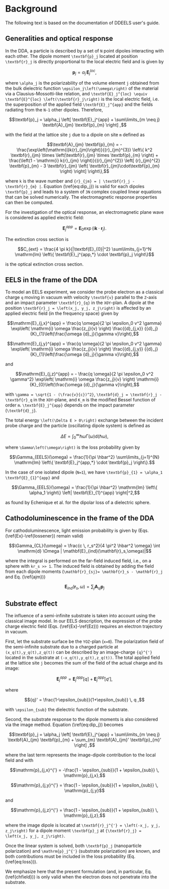 # Background

The following text is based on the documentation of DDEELS user's guide.

## Generalities and optical response

In the DDA, a particle is described by a set of ``N`` point dipoles interacting with each other. The dipole moment ``\textbf{p}_j`` located at position ``\textbf{r}_j`` is directly proportional to the local
electric field and is given by

```math
\textbf{p}_j = \alpha_j \, \textbf{E}_j^{loc} ,
```

where ``\alpha_j`` is the polarizability of the volume element ``j`` obtained from the bulk dielectric function ``\epsilon_j\left(\omega\right)`` of the material via a Clausius-Mossotti-like relation, and ``\textbf{E}_j^{loc} \equiv \textbf{E}^{loc} \left(\textbf{r}_j\right)`` is the local electric field, i.e. the superposition of the applied field ``\textbf{E}_j^{app}`` and the fields radiating from the ``N-1`` other dipoles. Therefore,

```math
\textbf{p}_j = \alpha_j \left[ \textbf{E}_j^{app} + \sum\limits_{m \neq j} \textbf{A}_{jm} \textbf{p}_{m} \right] ,
```

with the field at the lattice site ``j`` due to a dipole on site ``m`` defined as

```math
\textbf{A}_{jm} \textbf{p}_{m} = -\frac{\exp\left(\mathrm{i}k{r}_{jm}\right)}{{r}_{jm}^{3}} \left\{
    k^2 \textbf{r}_{jm}	\times \left(\textbf{r}_{jm} \times \textbf{p}_{m} \right) +
    \frac{\left(1 - \mathrm{i} k{r}_{jm} \right)}{{r}_{jm}^{2}} \left[
        {r}_{jm}^{2} \textbf{p}_{m} - 3 \textbf{r}_{jm} \left(
            \textbf{r}_{jm}\cdot\textbf{p}_{m}
        \right)
    \right]
\right\},
```

where ``k`` is the wave number and ``{r}_{jm} = | \textbf{r}_j - \textbf{r}_{m} |``. Equation (\ref{eq:dip_j}) is valid for each dipoles ``\textbf{p}_j`` and leads to a system of ``3N`` complex coupled linear equations that can be solved numerically. The electromagnetic response properties can then be computed.

For the investigation of the optical response, an electromagnetic plane wave is considered as applied electric field:

```math
\textbf{E}_j^{app} = \textbf{E}_0 \exp\left( \mathrm{i} \textbf{k} \cdot \textbf{r}_j \right).
```

The extinction cross section is

```math
C_{ext} = \frac{4 \pi k}{|\textbf{E}_{0}|^2} \sum\limits_{j=1}^N \mathrm{Im} \left\{ \textbf{E}_j^{app,*} \cdot \textbf{p}_j \right\}
```

is the optical extinction cross section.


## EELS in the frame of the DDA

To model an EELS experiment, we consider the probe electron as a classical charge ``q`` moving in vacuum with velocity ``\textbf{v}`` parallel to the ``Z``-axis and an impact parameter ``\textbf{r}_{q}`` in the ``XOY``-plan. A dipole at the position ``\textbf{r}_j = \left(x_j, y_j, z_j\right)`` is affected by an applied electric field (in the frequency space) given by

```math
\mathrm{E}_{j,x}^{app} = \frac{q \omega}{2 \pi \epsilon_0 v^2 \gamma}
    \exp\left( \mathrm{i} \omega \frac{z_j}{v} \right)
    \frac{{d}_{j,x}} {{d}_j} {K}_{1}\left(\frac{\omega {d}_j}{\gamma v}\right),
```
```math
\mathrm{E}_{j,y}^{app} = \frac{q \omega}{2 \pi \epsilon_0 v^2 \gamma}
    \exp\left( \mathrm{i} \omega \frac{z_j}{v} \right)
    \frac{{d}_{j,y}} {{d}_j} {K}_{1}\left(\frac{\omega {d}_j}{\gamma v}\right),
```
and
```math
\mathrm{E}_{j,z}^{app} = - \frac{q \omega}{2 \pi \epsilon_0 v^2 \gamma^2}
    \exp\left( \mathrm{i} \omega \frac{z_j}{v} \right)
    \mathrm{i}{K}_{0}\left(\frac{\omega {d}_j}{\gamma v}\right),
```

with ``\gamma = \sqrt{1 - (\frac{v}{c})^2}``, ``\textbf{d}_j = \textbf{r}_j - \textbf{r}_q`` in the ``XOY``-plane, and ``K_m`` is the modified Bessel function of order ``m``. ``\textbf{E}_j^{app}`` depends on the impact parameter (``\textbf{d}_j``).

The total energy ``\left(\Delta E > 0\right)`` exchange between the incident probe charge and the particle (oscillating dipole system) is defined as

```math
\Delta E = \int_0^\infty \hbar \omega \Gamma(\omega) \mathrm{d} (\hbar \omega),
```

where ``\Gamma\left(\omega\right)`` is the loss probability given by

```math
\Gamma_{EELS}(\omega) = \frac{1}{\pi \hbar^2} \sum\limits_{j=1}^{N} \mathrm{Im} \left\{ \textbf{E}_j^{app,*} \cdot \textbf{p}_j \right\}.
```

In the case of one isolated dipole (``N=1``), we have ``\textbf{p}_{1} = \alpha_1 \textbf{E}_{1}^{app}`` and

```math
\Gamma_{EELS}(\omega) = \frac{1}{\pi \hbar^2} \mathrm{Im} \left\{ \alpha_1 \right\} \left| \textbf{E}_{1}^{app} \right|^2,
```

as found by Echenique et al. for the dipolar loss of a dielectric sphere.


## Cathodoluminescence in the frame of the DDA

For cathodoluminescence, light emission probability is given by (Eqs. (\ref{Ex}-\ref{lossener}) remain valid)

```math
\Gamma_{CL}(\omega) = \frac{c \, r_s^2}{4 \pi^2 \hbar^2 \omega} \int \mathrm{d} \Omega | \mathbf{E}_{ind}(\mathbf{r}_s,\omega)|
```

where the integral is performed on the far-field induced field, i.e., on a sphere with ``kr_s >> 1``. The induced field is obtained by adding the field from each dipole moments (``\mathbf{r}_{sj}= \mathbf{r}_s - \mathbf{r}_j`` and Eq. (\ref{ajm}))

```math
\mathbf{E}_{ind}(\mathbf{r}_s,\omega)=\sum_j \mathbf{A}_{sj} \mathbf{p}_j
```


## Substrate effect

The influence of a semi-infinite substrate is taken into account using the classical image model. In our EELS description, the expression of the probe charge electric field (Eqs. (\ref{Ex}-\ref{Ez})) requires an electron trajectory in vacuum.

First, let the substrate surface be the ``YOZ``-plan (``x=0``). The polarization field of the semi-infinite substrate due to a charged particle at ``(x_q(t),y_q(t),z_q(t))`` can be described by an image-charge ``{q}^{'}`` located in the substrate at ``(-x_q(t),y_q(t),z_q(t))``. The total applied field at the lattice site ``j`` becomes the sum of the field of the actual charge and its image:

```math
\textbf{E}_j^{app} = \textbf{E}_j^{app}[q] + \textbf{E}_j^{app}[q'] ,
```

where

```math
{q}' = \frac{1-\epsilon_{sub}}{1+\epsilon_{sub}} \, q ,
```

with ``\epsilon_{sub}`` the dielectric function of the substrate.

Second, the substrate response to the dipole moments is also considered via the image method. Equation (\ref{eq:dip_j}) becomes

```math
\textbf{p}_j = \alpha_j \left[ \textbf{E}_j^{app} + \sum\limits_{m \neq j} \textbf{A}_{jm} \textbf{p}_{m} + \sum_{m} \textbf{A}_{jm}' \textbf{p}_{m}' \right] ,
```

where the last term represents the image-dipole contribution to the local field and with

```math
\mathrm{p}_{j,x}^{'} = -\frac{1 - \epsilon_{sub}}{1 + \epsilon_{sub}} \, \mathrm{p}_{j,x},
```
```math
\mathrm{p}_{j,y}^{'} =  \frac{1 - \epsilon_{sub}}{1 + \epsilon_{sub}} \, \mathrm{p}_{j,y}
```
and
```math
\mathrm{p}_{j,z}^{'} =  \frac{1 - \epsilon_{sub}}{1 + \epsilon_{sub}} \, \mathrm{p}_{j,z},
```

where the image dipole is located at ``\textbf{r}_j^{'} = \left(-x_j, y_j, z_j\right)`` for a dipole moment ``\textbf{p}_j`` at ``{\textbf{r}_j} = \left(x_j, y_j, z_j\right)``.

Once the linear system is solved, both ``\textbf{p}_j`` (nanoparticle polarization) and ``\mathrm{p}_j^{'}`` (substrate polarization) are known, and both contributions must be included in the loss probability (Eq. (\ref{eq:loss})).

We emphasize here that the present formulation (and, in particular, Eq. (\ref{chfield})) is only valid when the electron does not penetrate into the substrate.
